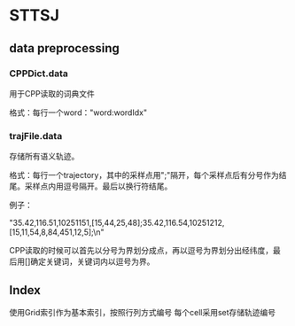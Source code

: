# STTSJ

## data preprocessing
### CPPDict.data
用于CPP读取的词典文件

格式：每行一个word："word:wordIdx"

### trajFile.data
存储所有语义轨迹。

格式：每行一个trajectory，其中的采样点用";"隔开，每个采样点后有分号作为结尾。采样点内用逗号隔开。最后以换行符结尾。

例子：

"35.42,116.51,10251151,[15,44,25,48];35.42,116.54,10251212,[15,11,54,8,84,451,12,5];\n"

CPP读取的时候可以首先以分号为界划分成点，再以逗号为界划分出经纬度，最后用[]确定关键词，关键词内以逗号为界。

## Index
使用Grid索引作为基本索引，按照行列方式编号
每个cell采用set存储轨迹编号
